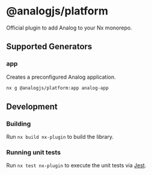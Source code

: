 # @analogjs/platform

Official plugin to add Analog to your Nx monorepo.

## Supported Generators

### app

Creates a preconfigured Analog application.

```sh
nx g @analogjs/platform:app analog-app
```

## Development

### Building

Run `nx build nx-plugin` to build the library.

### Running unit tests

Run `nx test nx-plugin` to execute the unit tests via [Jest](https://jestjs.io).
